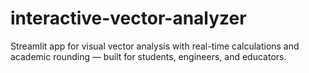 # interactive-vector-analyzer
Streamlit app for visual vector analysis with real-time calculations and academic rounding — built for students, engineers, and educators.
